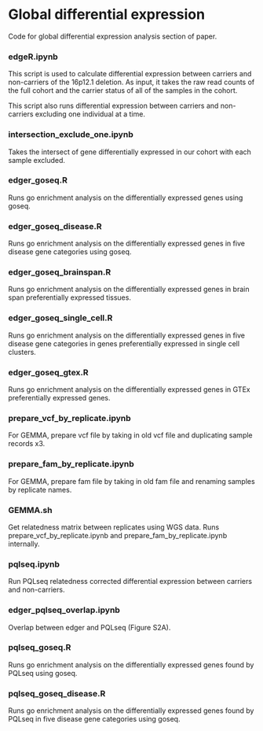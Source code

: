 # Global differential expression

Code for global differential expression analysis section of paper.


### edgeR.ipynb

This script is used to calculate differential expression between carriers and non-carriers of the 16p12.1 deletion. As input, it takes the raw read counts of the full cohort and the carrier status of all of the samples in the cohort.

This script also runs differential expression between carriers and non-carriers excluding one individual at a time.

### intersection_exclude_one.ipynb

Takes the intersect of gene differentially expressed in our cohort with each sample excluded.

### edger_goseq.R

Runs go enrichment analysis on the differentially expressed genes using goseq.

### edger_goseq_disease.R

Runs go enrichment analysis on the differentially expressed genes in five disease gene categories using goseq.

### edger_goseq_brainspan.R

Runs go enrichment analysis on the differentially expressed genes in brain span preferentially expressed tissues.

### edger_goseq_single_cell.R

Runs go enrichment analysis on the differentially expressed genes in five disease gene categories in genes preferentially expressed in single cell clusters.

### edger_goseq_gtex.R

Runs go enrichment analysis on the differentially expressed genes in GTEx preferentially expressed genes.

### prepare_vcf_by_replicate.ipynb

For GEMMA, prepare vcf file by taking in old vcf file and duplicating sample records x3.

### prepare_fam_by_replicate.ipynb

For GEMMA, prepare fam file by taking in old fam file and renaming samples by replicate names.

### GEMMA.sh

Get relatedness matrix between replicates using WGS data. Runs prepare_vcf_by_replicate.ipynb and prepare_fam_by_replicate.ipynb internally.

### pqlseq.ipynb

Run PQLseq relatedness corrected differential expression between carriers and non-carriers.

### edger_pqlseq_overlap.ipynb

Overlap between edger and PQLseq (Figure S2A).

### pqlseq_goseq.R

Runs go enrichment analysis on the differentially expressed genes found by PQLseq using goseq.

### pqlseq_goseq_disease.R

Runs go enrichment analysis on the differentially expressed genes found by PQLseq in five disease gene categories using goseq.

